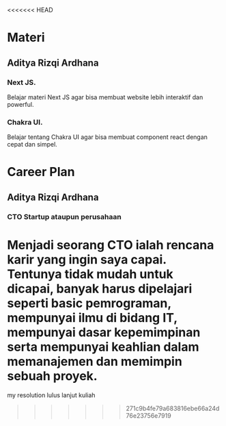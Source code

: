 <<<<<<< HEAD
# Materi
## Aditya Rizqi Ardhana
### Next JS.
Belajar materi Next JS agar bisa membuat website lebih interaktif dan powerful.
### Chakra UI.
Belajar tentang Chakra UI agar bisa membuat component react dengan cepat dan simpel.  
# Career Plan
## Aditya Rizqi Ardhana
### CTO Startup ataupun perusahaan
Menjadi seorang CTO ialah rencana karir yang ingin saya capai. Tentunya tidak mudah untuk dicapai, banyak harus dipelajari seperti basic pemrograman, mempunyai ilmu di bidang IT, mempunyai dasar kepemimpinan serta mempunyai keahlian dalam memanajemen dan memimpin sebuah proyek.
=======
my resolution
lulus
lanjut kuliah
>>>>>>> 271c9b4fe79a683816ebe66a24d76e23756e7919

